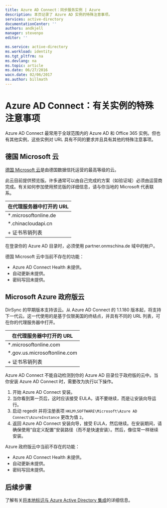 ```yaml
---
title: Azure AD Connect：同步服务实例 | Azure
description: 本页记录了 Azure AD 实例的特殊注意事项。
services: active-directory
documentationCenter: ''
authors: andkjell
manager: stevenpo
editor: ''

ms.service: active-directory
ms.workload: identity
ms.tgt_pltfrm: na
ms.devlang: na
ms.topic: article
ms.date: 06/27/2016
wacn.date: 02/06/2017
ms.author: billmath
---
```


# Azure AD Connect：有关实例的特殊注意事项
Azure AD Connect 最常用于全球范围内的 Azure AD 和 Office 365 实例。但也有其他实例，这些实例对 URL 具有不同的要求并且具有其他的特殊注意事项。

## 德国 Microsoft 云 <a name="microsoft-cloud-germany"></a>
[德国 Microsoft 云](http://www.microsoft.de/cloud-deutschland/)是由德国数据信托运营的最高等级的云。

此云目前提供预览版。许多通常可以由自己完成的方案（如验证域）必须由运营商完成。有关如何参加使用预览版的详细信息，请与你当地的 Microsoft 代表联系。

在代理服务器中打开的 URL |
--- |
*.microsoftonline.de |
*.chinacloudapi.cn |
\+ 证书吊销列表 |

在登录你的 Azure AD 目录时，必须使用 partner.onmschina.de 域中的帐户。

德国 Microsoft 云中当前不存在的功能：

- Azure AD Connect Health 未提供。
- 自动更新未提供。
- 密码写回未提供。

## <a name="microsoft-azure-government-cloud"></a>Microsoft Azure 政府版云

DirSync 的早期版本支持该云。从 Azure AD Connect 的 1.1.180 版本起，将支持下一代云。这一代使用的是基于仅限美国的终结点，并具有不同的 URL 列表，可在你的代理服务器中打开。

在代理服务器中打开的 URL |
--- |
*.microsoftonline.com |
*.gov.us.microsoftonline.com |
\+ 证书吊销列表 |

Azure AD Connect 不能自动检测到你的 Azure AD 目录位于政府版的云中。当你安装 Azure AD Connect 时，需要改为执行以下操作。

1. 开始 Azure AD Connect 安装。
2. 当你看到第一页后，这时应该接受 EULA，请不要继续，而是让安装向导运行。
3. 启动 regedit 并将注册表项 `HKLM\SOFTWARE\Microsoft\Azure AD Connect\AzureInstance` 更改为值 `2`。
4. 返回 Azure AD Connect 安装向导，接受 EULA，然后继续。在安装期间，请确保使用“自定义配置”安装路径（而不是快速安装）。然后，像往常一样继续安装。

Azure 政府版云中当前不存在的功能：

- Azure AD Connect Health 未提供。
- 自动更新未提供。
- 密码写回未提供。

## 后续步骤
了解有关[将本地标识与 Azure Active Directory 集成](./active-directory-aadconnect.md)的详细信息。

<!---HONumber=Mooncake_Quality_Review_0125_2017-->